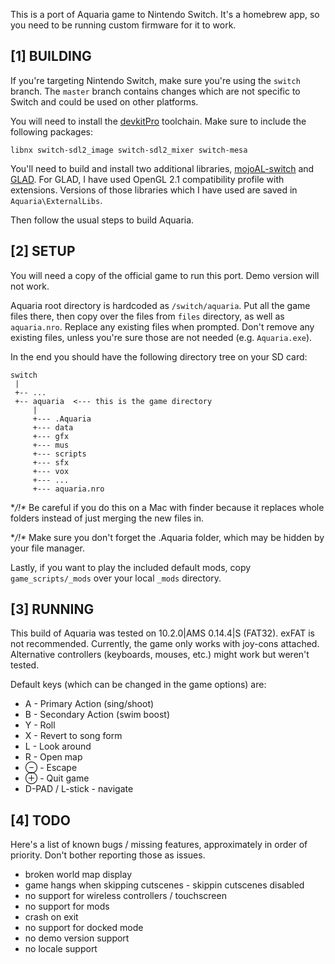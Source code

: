 This is a port of Aquaria game to Nintendo Switch. It's a homebrew app, so you need to be running custom firmware for it to work.

[1] BUILDING
------------

If you're targeting Nintendo Switch, make sure you're using the `switch` branch. The `master` branch contains changes which are not specific to Switch and could be used on other platforms.

You will need to install the [devkitPro](https://devkitpro.org/) toolchain. Make sure to include the following packages:

    libnx switch-sdl2_image switch-sdl2_mixer switch-mesa

You'll need to build and install two additional libraries, [mojoAL-switch](https://github.com/TomBebb/mojoAL-switch) and [GLAD](https://glad.dav1d.de/).
For GLAD, I have used OpenGL 2.1 compatibility profile with extensions. Versions of those libraries which I have used are saved in `Aquaria\ExternalLibs`.

Then follow the usual steps to build Aquaria.


[2] SETUP
---------

You will need a copy of the official game to run this port. Demo version will not work.

Aquaria root directory is hardcoded as `/switch/aquaria`. Put all the game files there, then copy over the files from `files` directory, as well as `aquaria.nro`.
Replace any existing files when prompted. Don't remove any existing files, unless you're sure those are not needed (e.g. `Aquaria.exe`).

In the end you should have the following directory tree on your SD card:

    switch
     |
     +-- ...
     +-- aquaria  <--- this is the game directory
         |
         +--- .Aquaria
         +--- data
         +--- gfx
         +--- mus
         +--- scripts
         +--- sfx
         +--- vox
         +--- ...
         +--- aquaria.nro

**/!\** Be careful if you do this on a Mac with finder because
    it replaces whole folders instead of just merging the new files in.

**/!\** Make sure you don't forget the .Aquaria folder, which may be hidden by your file manager.

Lastly, if you want to play the included default mods,
copy `game_scripts/_mods` over your local `_mods` directory.

[3] RUNNING
-----------

This build of Aquaria was tested on 10.2.0|AMS 0.14.4|S (FAT32). exFAT is not recommended.
Currently, the game only works with joy-cons attached.
Alternative controllers (keyboards, mouses, etc.) might work but weren't tested.

Default keys (which can be changed in the game options) are:
- A - Primary Action (sing/shoot)
- B - Secondary Action (swim boost)
- Y - Roll
- X - Revert to song form
- L - Look around
- R - Open map
- ⊖ - Escape
- ⊕ - Quit game
- D-PAD / L-stick - navigate

[4] TODO
--------

Here's a list of known bugs / missing features, approximately in order of priority. Don't bother reporting those as issues.

- broken world map display
- game hangs when skipping cutscenes - skippin cutscenes disabled
- no support for wireless controllers / touchscreen
- no support for mods
- crash on exit
- no support for docked mode
- no demo version support
- no locale support

